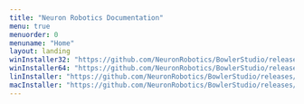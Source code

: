 ```yaml
---
title: "Neuron Robotics Documentation"
menu: true
menuorder: 0
menuname: "Home"
layout: landing
winInstaller32: "https://github.com/NeuronRobotics/BowlerStudio/releases/download/0.6.3/Windows-32-BowlerStudio-0.6.3.exe"
winInstaller64: "https://github.com/NeuronRobotics/BowlerStudio/releases/download/0.6.3/Windows-64-BowlerStudio-0.6.3.exe"
linInstaller: "https://github.com/NeuronRobotics/BowlerStudio/releases/download/0.6.3/Ubuntu-BowlerStudio-0.6.3.deb"
macInstaller: "https://github.com/NeuronRobotics/BowlerStudio/releases/download/0.6.3/MacOSX-BowlerStudio-0.6.3.zip"
---
```


